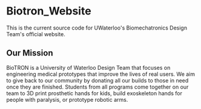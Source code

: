 # Biotron_Website
This is the current source code for UWaterloo's Biomechatronics Design Team's official website.

## Our Mission
BioTRON is a University of Waterloo Design Team that focuses on engineering medical prototypes that improve the lives of real users. We aim to give back to our community by donating all our builds to those in need once they are finished. Students from all programs come together on our team to 3D print prosthetic hands for kids, build exoskeleton hands for people with paralysis, or prototype robotic arms.
 

